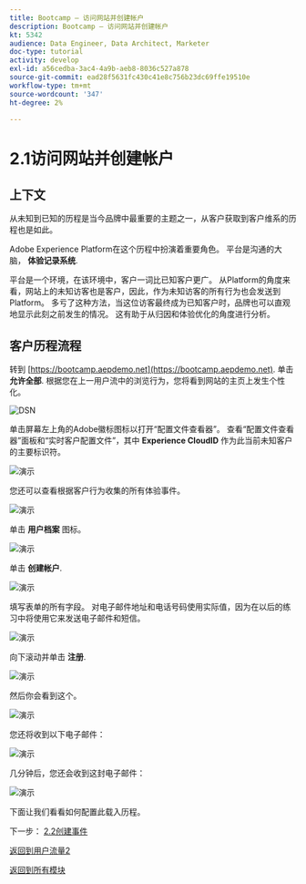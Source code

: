 ```yaml
---
title: Bootcamp — 访问网站并创建帐户
description: Bootcamp — 访问网站并创建帐户
kt: 5342
audience: Data Engineer, Data Architect, Marketer
doc-type: tutorial
activity: develop
exl-id: a56cedba-3ac4-4a9b-aeb8-8036c527a878
source-git-commit: ead28f5631fc430c41e8c756b23dc69ffe19510e
workflow-type: tm+mt
source-wordcount: '347'
ht-degree: 2%

---
```


# 2.1访问网站并创建帐户

## 上下文

从未知到已知的历程是当今品牌中最重要的主题之一，从客户获取到客户维系的历程也是如此。

Adobe Experience Platform在这个历程中扮演着重要角色。 平台是沟通的大脑， **体验记录系统**.

平台是一个环境，在该环境中，客户一词比已知客户更广。 从Platform的角度来看，网站上的未知访客也是客户，因此，作为未知访客的所有行为也会发送到Platform。 多亏了这种方法，当这位访客最终成为已知客户时，品牌也可以直观地显示此刻之前发生的情况。 这有助于从归因和体验优化的角度进行分析。

## 客户历程流程

转到 [https://bootcamp.aepdemo.net](https://bootcamp.aepdemo.net). 单击 **允许全部**. 根据您在上一用户流中的浏览行为，您将看到网站的主页上发生个性化。

![DSN](./images/web8.png)

单击屏幕左上角的Adobe徽标图标以打开“配置文件查看器”。 查看“配置文件查看器”面板和“实时客户配置文件”，其中 **Experience CloudID** 作为此当前未知客户的主要标识符。

![演示](./images/pv1.png)

您还可以查看根据客户行为收集的所有体验事件。

![演示](./images/pv3.png)

单击 **用户档案** 图标。

![演示](./images/pv4.png)

单击 **创建帐户**.

![演示](./images/pv5.png)

填写表单的所有字段。 对电子邮件地址和电话号码使用实际值，因为在以后的练习中将使用它来发送电子邮件和短信。

![演示](./images/pv7.png)

向下滚动并单击 **注册**.

![演示](./images/pv8.png)

然后你会看到这个。

![演示](./images/pv9.png)

您还将收到以下电子邮件：

![演示](./images/pv10.png)

几分钟后，您还会收到这封电子邮件：

![演示](./images/pv11.png)

下面让我们看看如何配置此载入历程。

下一步： [2.2创建事件](./ex2.md)

[返回到用户流量2](./uc2.md)

[返回到所有模块](../../overview.md)
